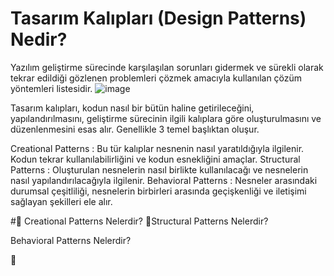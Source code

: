 # Tasarım Kalıpları (Design Patterns) Nedir?

Yazılım geliştirme sürecinde karşılaşılan sorunları gidermek ve sürekli olarak tekrar edildiği gözlenen problemleri çözmek amacıyla kullanılan çözüm yöntemleri listesidir. 
![image](https://github.com/MustafaFindik24/Design-Patterns/assets/91599453/c62565ee-ad11-4fed-9b6f-38278c21a963)

Tasarım kalıpları, kodun nasıl bir bütün haline getirileceğini, yapılandırılmasını, geliştirme sürecinin ilgili kalıplara göre oluşturulmasını ve düzenlenmesini esas alır.
Genellikle 3 temel başlıktan oluşur.

Creational Patterns : Bu tür kalıplar nesnenin nasıl yaratıldığıyla ilgilenir. Kodun tekrar kullanılabilirliğini ve kodun esnekliğini amaçlar.
Structural Patterns : Oluşturulan nesnelerin nasıl birlikte kullanılacağı ve nesnelerin nasıl yapılandırılacağıyla ilgilenir. 
Behavioral Patterns : Nesneler arasındaki durumsal çeşitliliği, nesnelerin birbirleri arasında geçişkenliği ve iletişimi sağlayan şekilleri ele alır.

#🎯 Creational Patterns Nelerdir?
📌Structural Patterns Nelerdir?

Behavioral Patterns Nelerdir?

📌
